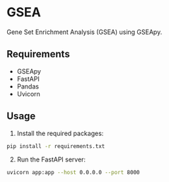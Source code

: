 # GSEA

Gene Set Enrichment Analysis (GSEA) using GSEApy.

## Requirements

- GSEApy
- FastAPI
- Pandas
- Uvicorn

## Usage

1. Install the required packages:

```bash
pip install -r requirements.txt
```

2. Run the FastAPI server:

```bash
uvicorn app:app --host 0.0.0.0 --port 8000
```
